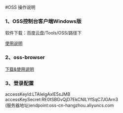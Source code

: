 #OSS 操作说明

### 1、OSS控制台客户端Windows版	
软件下载：百度云盘/Tools/OSS/路径下

[使用说明](https://market.aliyun.com/products/53690006/cmgj000281.html)	




### 2、oss-browser	
[下载&使用说明](https://help.aliyun.com/document_detail/61872.html)

### 3、登录配置
accessKeyId:LTAIelgAxlE5sJMB	
accessKeySecret:RE0tSBGvQjD7EkCNILYfSqC7JGArn3	
(服务器地址)endpoint:oss-cn-hangzhou.aliyuncs.com		


